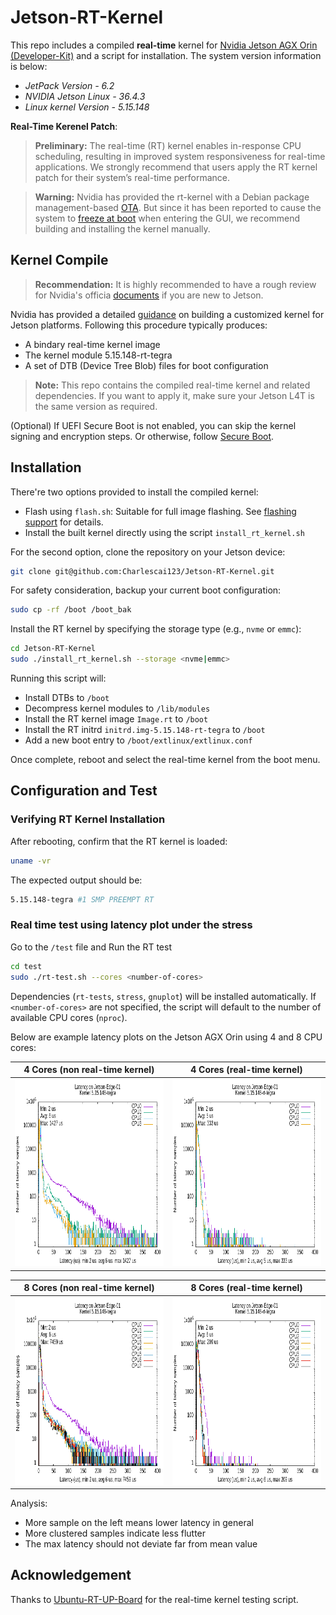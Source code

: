 # Jetson-RT-Kernel

This repo includes a compiled **real-time** kernel for [Nvidia Jetson AGX Orin (Developer-Kit)](https://developer.nvidia.com/embedded/learn/jetson-agx-orin-devkit-user-guide/index.html) and a script for installation. The system version information is below:

* *JetPack Version - 6.2*
* *NVIDIA Jetson Linux - 36.4.3*
* *Linux kernel Version - 5.15.148*

**Real-Time Kerenel Patch**:

> **Preliminary:** The real-time (RT) kernel enables in-response CPU scheduling, resulting in improved system responsiveness for real-time applications. We strongly recommend that users apply the RT kernel patch for their system’s real-time performance.


> **Warning:** Nvidia has provided the rt-kernel with a Debian package management-based [OTA](https://docs.nvidia.com/jetson/archives/r36.4.3/DeveloperGuide/SD/Kernel/KernelCustomization.html#real-time-kernel-using-ota-update). But since it has been reported to cause the system to [freeze at boot](https://forums.developer.nvidia.com/t/boot-freezing-when-installing-preemptrt-on-nvme-setup-with-agx-orin-dev-kit-jetpack-6-2/323869) when entering the GUI, we recommend building and installing the kernel manually.

## Kernel Compile

> **Recommendation:** It is highly recommended to have a rough review for Nvidia's officia [documents](https://docs.nvidia.com/jetson/archives/r36.4/DeveloperGuide/index.html) if you are new to Jetson. 

Nvidia has provided a detailed [guidance](https://docs.nvidia.com/jetson/archives/r36.4.3/DeveloperGuide/SD/Kernel/KernelCustomization.html#sd-kernel-kernelcustomization) on building a customized kernel for Jetson platforms. Following this procedure typically produces:

   * A bindary real-time kernel image
   * The kernel module 5.15.148-rt-tegra
   * A set of DTB (Device Tree Blob) files for boot configuration

> **Note:** This repo contains the compiled real-time kernel and related dependencies. If you want to apply it, make sure your Jetson L4T is the same version as required. 

(Optional) If UEFI Secure Boot is not enabled, you can skip the kernel signing and encryption steps. Or otherwise, follow [Secure Boot](https://docs.nvidia.com/jetson/archives/r36.4.3/DeveloperGuide/SD/Security/SecureBoot.html#sd-security-secureboot).

## Installation

There're two options provided to install the compiled kernel:
   * Flash using `flash.sh`: Suitable for full image flashing. See [flashing support](https://docs.nvidia.com/jetson/archives/r36.4/DeveloperGuide/SD/FlashingSupport.html) for details.
   * Install the built kernel directly using the script `install_rt_kernel.sh`

For the second option, clone the repository on your Jetson device:

```bash
git clone git@github.com:Charlescai123/Jetson-RT-Kernel.git
```

For safety consideration, backup your current boot configuration:

```bash
sudo cp -rf /boot /boot_bak
```

Install the RT kernel by specifying the storage type (e.g., `nvme` or `emmc`):

```bash
cd Jetson-RT-Kernel
sudo ./install_rt_kernel.sh --storage <nvme|emmc>
```

Running this script will: 

   * Install DTBs to `/boot`
   * Decompress kernel modules to `/lib/modules`
   * Install the RT kernel image `Image.rt` to `/boot`
   * Install the RT initrd `initrd.img-5.15.148-rt-tegra` to `/boot`
   * Add a new boot entry to `/boot/extlinux/extlinux.conf`

Once complete, reboot and select the real-time kernel from the boot menu.

<!-- 
Here are some useful links for reference: 
- https://chipnbits.github.io/content/projects/RLUnicycle/rtkernel/rtpatch.html
- https://forums.developer.nvidia.com/t/preempt-rt-patches-for-jetson-nano/72941
- https://forums.developer.nvidia.com/t/jetson-agx-orin-rt-linux-without-reflashing/283832
- https://forums.developer.nvidia.com/t/no-display-with-preempt-rt-patches/240876
- https://forums.developer.nvidia.com/t/build-the-real-time-kernel/229571
- https://blog.csdn.net/weixin_43854380/article/details/126584835
- https://github.com/kozyilmaz/nvidia-jetson-rt/blob/master/docs/README.03-realtime.md -->


## Configuration and Test

### Verifying RT Kernel Installation

After rebooting, confirm that the RT kernel is loaded:

```bash
uname -vr
```

The expected output should be:

```bash
5.15.148-tegra #1 SMP PREEMPT RT
```


### Real time test using latency plot under the stress

Go to the `/test` file and Run the RT test

   ```bash
   cd test
   sudo ./rt-test.sh --cores <number-of-cores>
   ```

Dependencies (`rt-tests`, `stress`, `gnuplot`) will be installed automatically. If `<number-of-cores>` are not specified, the script  will default to the number of available CPU cores (`nproc`).

Below are example latency plots on the Jetson AGX Orin using 4 and 8 CPU cores:


| 4 Cores (non real-time kernel)                                        | 4 Cores (real-time kernel)                                        |
|-----------------------------------------------------------------------|-------------------------------------------------------------------|
| <img src="./test/results/4-cores/non-rt.png" height="300" alt="rlm"/> | <img src="./test/results/4-cores/rt.png" height="300" alt="rlm"/> |

| 8 Cores (non real-time kernel)                                        | 8 Cores (real-time kernel)                                        |
|-----------------------------------------------------------------------|-------------------------------------------------------------------|
| <img src="./test/results/8-cores/non-rt.png" height="300" alt="rlm"/> | <img src="./test/results/8-cores/rt.png" height="300" alt="rlm"/> |


Analysis:
- More sample on the left means lower latency in general
- More clustered samples indicate less flutter
- The max latency should not deviate far from mean value

## Acknowledgement
Thanks to [Ubuntu-RT-UP-Board](https://github.com/qiayuanl/Ubuntu-RT-UP-Board) for the real-time kernel testing script.
